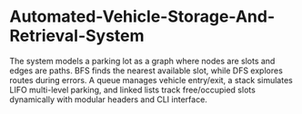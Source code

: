# Automated-Vehicle-Storage-And-Retrieval-System
The system models a parking lot as a graph where nodes are slots and edges are paths. BFS finds the nearest available slot, while DFS explores routes during errors. A queue manages vehicle entry/exit, a stack simulates LIFO multi-level parking, and linked lists track free/occupied slots dynamically with modular headers and CLI interface.
